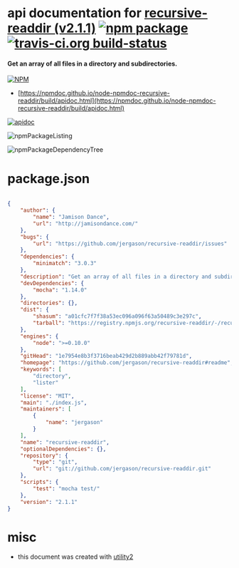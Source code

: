 # api documentation for  [recursive-readdir (v2.1.1)](https://github.com/jergason/recursive-readdir#readme)  [![npm package](https://img.shields.io/npm/v/npmdoc-recursive-readdir.svg?style=flat-square)](https://www.npmjs.org/package/npmdoc-recursive-readdir) [![travis-ci.org build-status](https://api.travis-ci.org/npmdoc/node-npmdoc-recursive-readdir.svg)](https://travis-ci.org/npmdoc/node-npmdoc-recursive-readdir)
#### Get an array of all files in a directory and subdirectories.

[![NPM](https://nodei.co/npm/recursive-readdir.png?downloads=true&downloadRank=true&stars=true)](https://www.npmjs.com/package/recursive-readdir)

- [https://npmdoc.github.io/node-npmdoc-recursive-readdir/build/apidoc.html](https://npmdoc.github.io/node-npmdoc-recursive-readdir/build/apidoc.html)

[![apidoc](https://npmdoc.github.io/node-npmdoc-recursive-readdir/build/screenCapture.buildCi.browser.%252Ftmp%252Fbuild%252Fapidoc.html.png)](https://npmdoc.github.io/node-npmdoc-recursive-readdir/build/apidoc.html)

![npmPackageListing](https://npmdoc.github.io/node-npmdoc-recursive-readdir/build/screenCapture.npmPackageListing.svg)

![npmPackageDependencyTree](https://npmdoc.github.io/node-npmdoc-recursive-readdir/build/screenCapture.npmPackageDependencyTree.svg)



# package.json

```json

{
    "author": {
        "name": "Jamison Dance",
        "url": "http://jamisondance.com/"
    },
    "bugs": {
        "url": "https://github.com/jergason/recursive-readdir/issues"
    },
    "dependencies": {
        "minimatch": "3.0.3"
    },
    "description": "Get an array of all files in a directory and subdirectories.",
    "devDependencies": {
        "mocha": "1.14.0"
    },
    "directories": {},
    "dist": {
        "shasum": "a01cfc7f7f38a53ec096a096f63a50489c3e297c",
        "tarball": "https://registry.npmjs.org/recursive-readdir/-/recursive-readdir-2.1.1.tgz"
    },
    "engines": {
        "node": ">=0.10.0"
    },
    "gitHead": "1e7954e8b3f3716beab429d2b889abb42f79781d",
    "homepage": "https://github.com/jergason/recursive-readdir#readme",
    "keywords": [
        "directory",
        "lister"
    ],
    "license": "MIT",
    "main": "./index.js",
    "maintainers": [
        {
            "name": "jergason"
        }
    ],
    "name": "recursive-readdir",
    "optionalDependencies": {},
    "repository": {
        "type": "git",
        "url": "git://github.com/jergason/recursive-readdir.git"
    },
    "scripts": {
        "test": "mocha test/"
    },
    "version": "2.1.1"
}
```



# misc
- this document was created with [utility2](https://github.com/kaizhu256/node-utility2)
